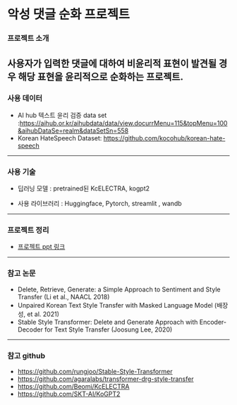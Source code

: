 # 악성 댓글 순화 프로젝트

### 프로젝트 소개
사용자가 입력한 댓글에 대하여 비윤리적 표현이 발견될 경우 해당 표현을 윤리적으로 순화하는 프로젝트.
---
### 사용 데이터

- AI hub 텍스트 윤리 검증 data set :https://aihub.or.kr/aihubdata/data/view.docurrMenu=115&topMenu=100&aihubDataSe=realm&dataSetSn=558
- Korean HateSpeech Dataset: https://github.com/kocohub/korean-hate-speech
---
### 사용 기술
- 딥러닝 모델 : pretrained된 KcELECTRA, kogpt2

- 사용 라이브러리 : Huggingface, Pytorch, streamlit , wandb

---
### 프로젝트 정리
- [프로젝트 ppt 링크](https://github.com/hitchuwithdawork/Bad-comments-purifier/blob/master/Bad%20comment%20purifier.pdf)
---
### 참고 논문
*  Delete, Retrieve, Generate: a Simple Approach to Sentiment and Style Transfer (Li et al., NAACL 2018)
*  Unpaired Korean Text Style Transfer with Masked Language Model (배장성, et al. 2021)
*  Stable Style Transformer: Delete and Generate Approach with Encoder-Decoder for Text Style Transfer (Joosung Lee, 2020)

---
### 참고 github
* https://github.com/rungjoo/Stable-Style-Transformer
* https://github.com/agaralabs/transformer-drg-style-transfer
* https://github.com/Beomi/KcELECTRA
* https://github.com/SKT-AI/KoGPT2
